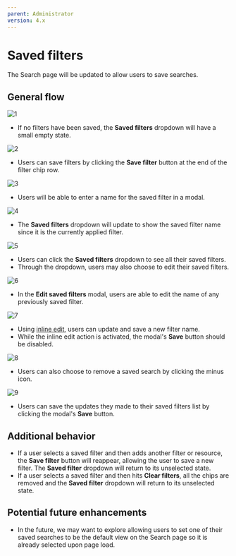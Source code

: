 ```yaml
---
parent: Administrator
version: 4.x
---
```


# Saved filters

The Search page will be updated to allow users to save searches.

## General flow

![1](img/saved1.png)
* If no filters have been saved, the **Saved filters** dropdown will have a small empty state.

![2](img/saved2.png)
* Users can save filters by clicking the **Save filter** button at the end of the filter chip row.

![3](img/saved3.png)
* Users will be able to enter a name for the saved filter in a modal.

![4](img/saved4.png)
* The **Saved filters** dropdown will update to show the saved filter name since it is the currently applied filter.

![5](img/saved5.png)
* Users can click the **Saved filters** dropdown to see all their saved filters.
* Through the dropdown, users may also choose to edit their saved filters.

![6](img/saved6.png)
* In the **Edit saved filters** modal, users are able to edit the name of any previously saved filter.

![7](img/saved7.png)
* Using [inline edit](https://www.patternfly.org/v4/documentation/core/components/inlineedit), users can update and save a new filter name.
* While the inline edit action is activated, the modal's **Save** button should be disabled.

![8](img/saved8.png)
* Users can also choose to remove a saved search by clicking the minus icon.

![9](img/saved9.png)
* Users can save the updates they made to their saved filters list by clicking the modal's **Save** button.

## Additional behavior
* If a user selects a saved filter and then adds another filter or resource, the **Save filter** button will reappear, allowing the user to save a new filter. The **Saved filter** dropdown will return to its unselected state.
* If a user selects a saved filter and then hits **Clear filters**, all the chips are removed and the **Saved filter** dropdown will return to its unselected state.

## Potential future enhancements
* In the future, we may want to explore allowing users to set one of their saved searches to be the default view on the Search page so it is already selected upon page load.

